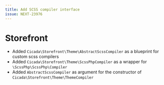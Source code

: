 ```yaml
---
title: Add SCSS compiler interface
issue: NEXT-23976
---
```

# Storefront
* Added `Cicada\Storefront\Theme\AbstractScssCompiler` as a blueprint for custom scss compilers
* Added `Cicada\Storefront\Theme\ScssPhpCompiler` as a wrapper for `\ScssPhp\ScssPhp\Compiler`
* Added `AbstractScssCompiler` as argument for the constructor of `Cicada\Storefront\Theme\ThemeCompiler`
